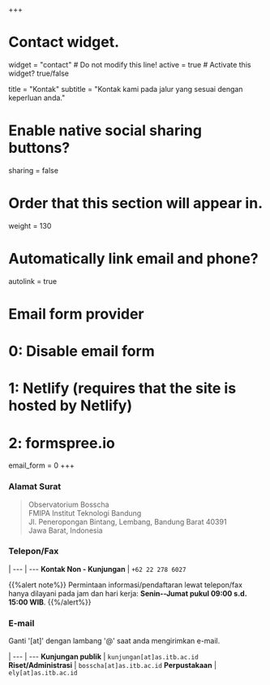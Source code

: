 +++
# Contact widget.
widget = "contact"  # Do not modify this line!
active = true  # Activate this widget? true/false

title = "Kontak"
subtitle = "Kontak kami pada jalur yang sesuai dengan keperluan anda."

# Enable native social sharing buttons?
sharing = false

# Order that this section will appear in.
weight = 130

# Automatically link email and phone?
autolink = true

# Email form provider
#   0: Disable email form
#   1: Netlify (requires that the site is hosted by Netlify)
#   2: formspree.io
email_form = 0
+++
### <i class="fas fa-envelope-open-text"></i> Alamat Surat

> Observatorium Bosscha <br>
FMIPA Institut Teknologi Bandung <br>
Jl. Peneropongan Bintang, Lembang, Bandung Barat 40391 <br>
Jawa Barat, Indonesia

### <i class="fas fa-phone"></i> Telepon/Fax

 | 
--- | ---
**Kontak Non - Kunjungan** | `+62 22 278 6027`

{{%alert note%}}
Permintaan informasi/pendaftaran lewat telepon/fax hanya dilayani pada jam dan hari kerja: **Senin--Jumat pukul 09:00 s.d. 15:00 WIB**.
{{%/alert%}}

<!-- * Kunjungan publik  : `+62 22 278 6001` -->


### <i class="fas fa-envelope"></i> E-mail
Ganti '[at]' dengan lambang '@' saat anda mengirimkan e-mail.
<!-- * Kunjungan publik  : `kunjungan@as.itb.ac.id`
* Riset/Administrasi    : `bosscha@as.itb.ac.id`
* Perpustakaan              : `ely@as.itb.ac.id` -->

 | 
--- | ---
**Kunjungan publik**  | `kunjungan[at]as.itb.ac.id`
**Riset/Administrasi**   | `bosscha[at]as.itb.ac.id`
**Perpustakaan**              | `ely[at]as.itb.ac.id`